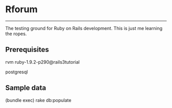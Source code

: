 # Rforum

---
The testing ground for Ruby on Rails development. 
This is just me learning the ropes.

## Prerequisites
rvm ruby-1.9.2-p290@rails3tutorial

postgresql

## Sample data
(bundle exec) rake db:populate
